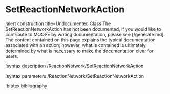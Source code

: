<!-- MOOSE Documentation Stub: Remove this when content is added. -->

# SetReactionNetworkAction

!alert construction title=Undocumented Class
The SetReactionNetworkAction has not been documented, if you would like to contribute to MOOSE by writing
documentation, please see [/generate.md]. The content contained on this page explains the typical
documentation associated with an action; however, what is contained is ultimately determined by what
is necessary to make the documentation clear for users.

!syntax description /ReactionNetwork/SetReactionNetworkAction

!syntax parameters /ReactionNetwork/SetReactionNetworkAction

!bibtex bibliography

